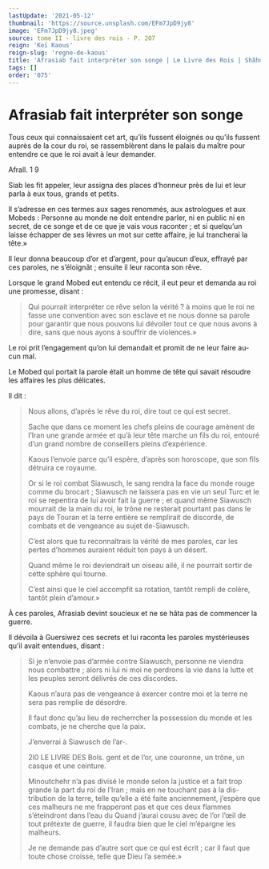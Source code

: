```yaml
---
lastUpdate: '2021-05-12'
thumbnail: 'https://source.unsplash.com/EFm7JpD9jy8'
image: 'EFm7JpD9jy8.jpeg'
source: tome II - livre des rois - P. 207
reign: 'Keï Kaous'
reign-slug: 'regne-de-kaous'
title: 'Afrasiab fait interpréter son songe | Le Livre des Rois | Shâhnâmeh'
tags: []
order: '075'
---
```


# Afrasiab fait interpréter son songe

Tous ceux qui connaissaient cet art, qu’ils fussent éloignés ou qu’ils fussent auprès de la cour du roi, se rassemblèrent dans le palais du maître pour entendre ce que le roi avait à leur demander.

Afrall. 1 9

Siab les fit appeler, leur assigna des places d’honneur près de lui et leur parla à eux tous, grands et petits.

Il s’adresse en ces termes aux sages renommés, aux astrologues et aux Mobeds : Personne au monde ne doit entendre parler, ni en public ni en secret, de ce songe et de ce que je vais vous raconter ; et si quelqu’un laisse échapper de ses lèvres un mot sur cette affaire, je lui trancherai la tête.»

Il leur donna beaucoup d’or et d’argent, pour qu’aucun d’eux, effrayé par ces paroles, ne s’éloignât ; ensuite il leur raconta son rêve.

Lorsque le grand Mobed eut entendu ce récit, il eut peur et demanda au roi une promesse, disant :

> Qui pourrait interpréter ce rêve selon la vérité ? à moins que le roi ne fasse une convention avec son esclave et ne nous donne sa parole pour garantir que nous pouvons lui dévoiler tout ce que nous avons à dire, sans que nous ayons à souffrir de violences.»

Le roi prit l’engagement qu’on lui demandait et promit de ne leur faire au-cun mal.

Le Mobed qui portait la parole était un homme de tête qui savait résoudre les affaires les plus délicates.

Il dit :

> Nous allons, d’après le rêve du roi, dire tout ce qui est secret.
>
> Sache que dans ce moment les chefs pleins de courage amènent de l’Iran une grande armée et qu’à leur tête marche un fils du roi, entouré d’un grand nombre de conseillers pleins d’expérience.
>
> Kaous l’envoie parce qu’il espère, d’après son horoscope, que son fils détruira ce royaume.
>
> Or si le roi combat Siawusch, le sang rendra la face du monde rouge comme du brocart ; Siawusch ne laissera pas en vie un seul Turc et le roi se repentira de lui avoir fait la guerre ; et quand même Siawusch mourrait de la main du roi, le trône ne resterait pourtant pas dans le pays de Touran et la terre entière se remplirait de discorde, de combats et de vengeance au sujet de-Siawusch.
>
> C’est alors que tu reconnaîtrais la vérité de mes paroles, car les pertes d’hommes auraient réduit ton pays à un désert.
>
> Quand même le roi deviendrait un oiseau ailé, il ne pourrait sortir de cette sphère qui tourne.
>
> C’est ainsi que le ciel accompfit sa rotation, tantôt rempli de colère, tantôt plein d’amour.»

À ces paroles, Afrasiab devint soucieux et ne se hâta pas de commencer la guerre.

Il dévoila à Guersiwez ces secrets et lui raconta les paroles mystérieuses qu’il avait entendues, disant :

> Si je n’envoie pas d’armée contre Siawusch, personne ne viendra nous combattre ; alors ni lui ni moi ne perdrons la vie dans la lutte et les peuples seront délivrés de ces discordes.
>
> Kaous n’aura pas de vengeance à exercer contre moi et la terre ne sera pas remplie de désordre.
>
> Il faut donc qu’au lieu de recherrcher la possession du monde et les combats, je ne cherche que la paix.
>
> J’enverrai à Siawusch de l’ar-.
>
> 2l0 LE LIVRE DES Bols. gent et de l’or, une couronne, un trône, un casque et une ceinture.
>
> Minoutchehr n’a pas divisé le monde selon la justice et a fait trop grande la part du roi de l’Iran ; mais en ne touchant pas à la dis- tribution de la terre, telle qu’elle a été faite anciennement, j’espère que ces malheurs ne me frapperont pas et que ces deux flammes s’éteindront dans l’eau du Quand j’aurai cousu avec de l’or l’œil de tout prétexte de guerre, il faudra bien que le ciel m’épargne les malheurs.
>
> Je ne demande pas d’autre sort que ce qui est écrit ; car il faut que toute chose croisse, telle que Dieu l’a semée.»
